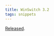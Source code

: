 ```yaml
---
title: WinSwitch 3.2
tags: snippets
---
```


[Released](http://wincent.com/a/news/archives/2006/04/winswitch_32_un.php).

